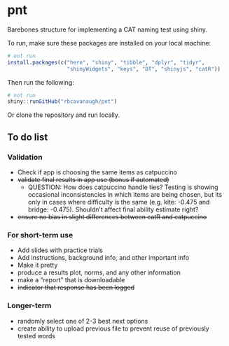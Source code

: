 
<!-- README.md is generated from README.Rmd. Please edit that file -->

# pnt

<!-- badges: start -->
<!-- badges: end -->

Barebones structure for implementing a CAT naming test using shiny.

To run, make sure these packages are installed on your local machine:

``` r
# not run
install.packages(c("here", "shiny", "tibble", "dplyr", "tidyr",
                   "shinyWidgets", "keys", "DT", "shinyjs", "catR"))
```

Then run the following:

``` r
# not run
shiny::runGitHub("rbcavanaugh/pnt")
```

Or clone the repository and run locally.

## To do list

### Validation

-   Check if app is choosing the same items as catpuccino
-   ~~validate final results in app use (bonus if automated)~~
    -   QUESTION: How does catpuccino handle ties? Testing is showing
        occasional inconsistencies in which items are being chosen, but
        its only in cases where difficulty is the same (e.g. kite:
        -0.475 and bridge: -0.475). Shouldn’t affect final ability
        estimate right?
-   ~~ensure no bias in slight differences between catR and catpuccino~~

### For short-term use

-   Add slides with practice trials
-   Add instructions, background info, and other important info
-   Make it pretty
-   produce a results plot, norms, and any other information
-   make a “report” that is downloadable
-   ~~indicator that response has been logged~~

### Longer-term

-   randomly select one of 2-3 best next options
-   create ability to upload previous file to prevent reuse of
    previously tested words
